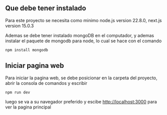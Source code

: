 ## Que debe tener instalado
Para este proyecto se necesita como minimo node.js version 22.8.0, next.js version 15.0.3

Ademas se debe tener instalado mongoDB en el computador, y ademas instalar el paquete de mongodb para node, lo cual se hace con el comando
```bash
npm install mongodb
```

## Iniciar pagina web
Para iniciar la pagina web, se debe posicionar en la carpeta del proyecto, abrir la consola de comandos y escribir
```bash
npm run dev
```
luego se va a su navegador preferido y escibe [http://localhost:3000](http://localhost:3000) para ver la pagina principal


